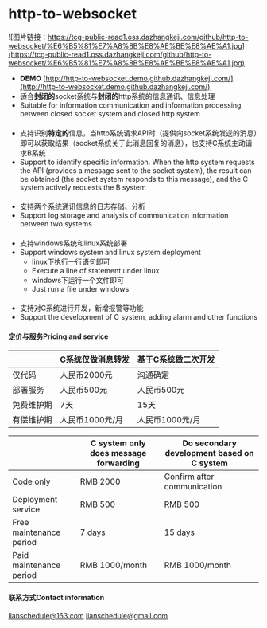 # http-to-websocket 
![图片链接：https://tcg-public-read1.oss.dazhangkeji.com/github/http-to-websocket/%E6%B5%81%E7%A8%8B%E8%AE%BE%E8%AE%A1.jpg](https://tcg-public-read1.oss.dazhangkeji.com/github/http-to-websocket/%E6%B5%81%E7%A8%8B%E8%AE%BE%E8%AE%A1.jpg)
- **DEMO** [http://http-to-websocket.demo.github.dazhangkeji.com/](http://http-to-websocket.demo.github.dazhangkeji.com/)
- 适合**封闭的**socket系统与**封闭的**http系统的信息通讯、信息处理
- Suitable for information communication and information processing between closed socket system and closed http system
####
- 支持识别**特定的**信息，当http系统请求API时（提供向socket系统发送的消息）即可以获取结果（socket系统关于此消息回复的消息），也支持C系统主动请求B系统
- Support to identify specific information. When the http system requests the API (provides a message sent to the socket system), the result can be obtained (the socket system responds to this message), and the C system actively requests the B system
#### 
- 支持两个系统通讯信息的日志存储、分析
- Support log storage and analysis of communication information between two systems
#### 
- 支持windows系统和linux系统部署
- Support windows system and linux system deployment
    - linux下执行一行语句即可
    - Execute a line of statement under linux
    - windows下运行一个文件即可
    - Just run a file under windows
#### 
- 支持对C系统进行开发，新增报警等功能
- Support the development of C system, adding alarm and other functions

#### 定价与服务Pricing and service

||C系统仅做消息转发|基于C系统做二次开发|
|----|----|----|
|仅代码|人民币2000元|沟通确定|
|部署服务|人民币500元|人民币500元|
|免费维护期|7天|15天|
|有偿维护期|人民币1000元/月|人民币1000元/月|

||C system only does message forwarding|Do secondary development based on C system|
|----|----|----|
|Code only|RMB 2000|Confirm after communication|
|Deployment service|RMB 500|RMB 500|
|Free maintenance period|7 days|15 days|
|Paid maintenance period|RMB 1000/month|RMB 1000/month|

#### 联系方式Contact information
lianschedule@163.com
lianschedule@gmail.com

